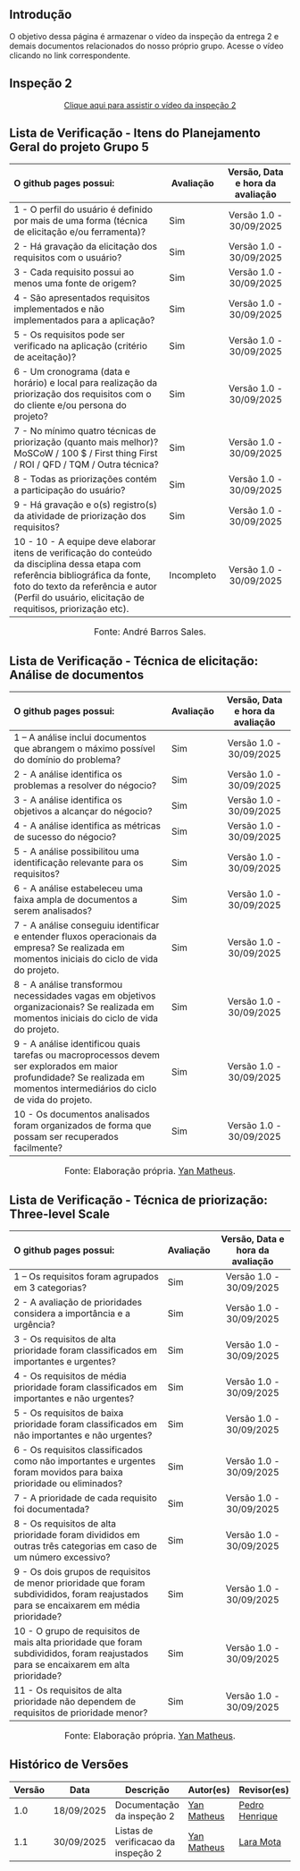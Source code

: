 ## Introdução

O objetivo dessa página é armazenar o vídeo da inspeção da entrega 2 e demais documentos relacionados do nosso próprio grupo. Acesse o vídeo clicando no link correspondente.

## Inspeção 2

<p style="text-align: center"><a href="" target="blanket">Clique aqui para assistir o vídeo da inspeção 2</a></p>

## Lista de Verificação - Itens do Planejamento Geral do projeto Grupo 5

| O github pages possui: | Avaliação | Versão, Data e hora da avaliação |
| :---- | ----- | :---: |
| 1 \- O perfil do usuário é definido por mais de uma forma (técnica de elicitação e/ou ferramenta)? | Sim | Versão 1.0 \- 30/09/2025 |
| 2 \- Há gravação da elicitação dos requisitos com o usuário? | Sim | Versão 1.0 \- 30/09/2025 |
| 3 \- Cada requisito possui ao menos uma fonte de origem?  | Sim | Versão 1.0 \- 30/09/2025 |
| 4 \-  São apresentados requisitos implementados e não implementados para a aplicação?  | Sim | Versão 1.0 \- 30/09/2025 |
| 5 \-  Os requisitos pode ser verificado na aplicação (critério de aceitação)? | Sim | Versão 1.0 \- 30/09/2025 |
| 6 \- Um cronograma (data e horário) e local para realização da priorização dos requisitos com o do cliente e/ou persona do projeto?  | Sim | Versão 1.0 \- 30/09/2025 |
| 7 \- No mínimo quatro técnicas de priorização (quanto mais melhor)? MoSCoW / 100 $ / First thing First / ROI / QFD / TQM / Outra técnica? | Sim | Versão 1.0 \- 30/09/2025 |
| 8 \- Todas as priorizações contém a participação do usuário? | Sim | Versão 1.0 \- 30/09/2025 |
| 9 \- Há gravação e o(s) registro(s) da atividade de priorização dos requisitos? | Sim |Versão 1.0 \- 30/09/2025 |
| 10 \- 10 - A equipe deve elaborar itens de verificação do conteúdo da disciplina dessa etapa com referência bibliográfica da fonte, foto do texto da referência e autor (Perfil do usuário, elicitação de requitisos, priorização etc). | Incompleto |Versão 1.0 \- 30/09/2025 |


<font size="3"><p style="text-align: center">Fonte: André Barros Sales.</p></font>

## Lista de Verificação - Técnica de elicitação: Análise de documentos

| O github pages possui: | Avaliação | Versão, Data e hora da avaliação |
| :---- | ----- | :---: |
| 1 – A análise inclui documentos que abrangem o máximo possível do domínio do problema? | Sim | Versão 1.0 \- 30/09/2025 |
| 2 \- A análise identifica os problemas a resolver do négocio? | Sim | Versão 1.0 \- 30/09/2025 |
| 3 \- A análise identifica os objetivos a alcançar do négocio? | Sim | Versão 1.0 \- 30/09/2025 |
| 4 \- A análise identifica as métricas de sucesso do négocio? | Sim | Versão 1.0 \- 30/09/2025 |
| 5 \- A análise possibilitou uma identificação relevante para os requisitos?  | Sim | Versão 1.0 \- 30/09/2025 |
| 6 \- A análise estabeleceu uma faixa ampla de documentos a serem analisados?  | Sim | Versão 1.0 \- 30/09/2025 |
| 7 \- A análise conseguiu identificar e entender fluxos operacionais da empresa? Se realizada em momentos iniciais do ciclo de vida do projeto. | Sim | Versão 1.0 \- 30/09/2025 |
| 8 \- A análise transformou necessidades vagas em objetivos organizacionais? Se realizada em momentos iniciais do ciclo de vida do projeto.  | Sim | Versão 1.0 \- 30/09/2025 |
| 9 \- A análise identificou quais tarefas ou macroprocessos devem ser explorados em maior profundidade? Se realizada em momentos intermediários do ciclo de vida do projeto.  | Sim | Versão 1.0 \- 30/09/2025 |
| 10 \- Os documentos analisados foram organizados de forma que possam ser recuperados facilmente? | Sim | Versão 1.0 \- 30/09/2025 |


<font size="3"><p style="text-align: center">Fonte: Elaboração própria. [Yan Matheus](https://github.com/Yanmatheus0812).</p></font>


## Lista de Verificação - Técnica de priorização: Three-level Scale

| O github pages possui: | Avaliação | Versão, Data e hora da avaliação |
| :---- | ----- | :---: |
| 1 – Os requisitos foram agrupados em 3 categorias? | Sim | Versão 1.0 \- 30/09/2025 |
| 2 \- A avaliação de prioridades considera a importância e a urgência? | Sim | Versão 1.0 \- 30/09/2025 |
| 3 \- Os requisitos de alta prioridade foram classificados em importantes e urgentes?  | Sim | Versão 1.0 \- 30/09/2025 |
| 4 \- Os requisitos de média prioridade foram classificados em importantes e não urgentes? | Sim | Versão 1.0 \- 30/09/2025 |
| 5 \- Os requisitos de baixa prioridade foram classificados em não importantes e não urgentes?  | Sim | Versão 1.0 \- 30/09/2025 |
| 6 \- Os requisitos classificados como não importantes e urgentes foram movidos para baixa prioridade ou eliminados? | Sim | Versão 1.0 \- 30/09/2025 |
| 7 \- A prioridade de cada requisito foi documentada? | Sim | Versão 1.0 \- 30/09/2025 |
| 8 \- Os requisitos de alta prioridade foram divididos em outras três categorias em caso de um número excessivo? | Sim | Versão 1.0 \- 30/09/2025 |
| 9 \- Os dois grupos de requisitos de menor prioridade que foram subdivididos, foram reajustados para se encaixarem em média prioridade? | Sim | Versão 1.0 \- 30/09/2025 |
| 10 \- O grupo de requisitos de mais alta prioridade que foram subdivididos, foram reajustados para se encaixarem em alta prioridade? | Sim | Versão 1.0 \- 30/09/2025 |
| 11 \- Os requisitos de alta prioridade não dependem de requisitos de prioridade menor? | Sim | Versão 1.0 \- 30/09/2025 |


<font size="3"><p style="text-align: center">Fonte: Elaboração própria. [Yan Matheus](https://github.com/Yanmatheus0812).</p></font>


## Histórico de Versões

| Versão | Data       | Descrição                    | Autor(es)                          | Revisor(es)                          |
|--------|------------|------------------------------|-----------------------------------|-------------------------------------|
| 1.0    | 18/09/2025 | Documentação da inspeção 2   | [Yan Matheus](https://github.com/Yanmatheus0812) | [Pedro Henrique](https://github.com/pedrohpsantos) |
| 1.1    | 30/09/2025 | Listas de verificacao da inspeção 2  | [Yan Matheus](https://github.com/Yanmatheus0812) | [Lara Mota](https://github.com/mel14-hub) |
